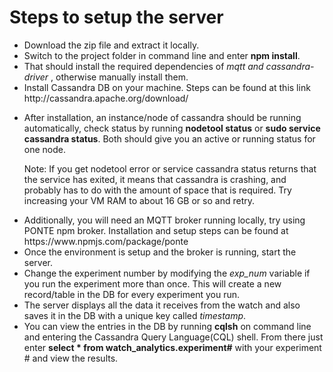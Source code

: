 <h1>Steps to setup the server</h1>
<ul>
    <li>Download the zip file and extract it locally.</li>
    <li>Switch to the project folder in command line and enter <strong>npm install</strong>.</li>
    <li>That should install the required dependencies of <em>mqtt and cassandra-driver</em> , otherwise manually install them.</li>
    <li>Install Cassandra DB on your machine. Steps can be found at this link http://cassandra.apache.org/download/</li>
    <li> <p>After installation, an instance/node of cassandra should be running automatically, check status by running
        <strong>nodetool status</strong> or <strong>sudo service cassandra status</strong>. Both should give you an active or running status for one node. </p>  
        <p>Note: If you get nodetool error or service cassandra status returns that the service has exited, it means that cassandra is crashing, and probably has to do with the amount of space that is required. Try increasing your VM RAM to about 16 GB or so and retry.</p>   
    </li>
    <li>Additionally, you will need an MQTT broker running locally, try using PONTE npm broker. Installation and setup steps can be found at https://www.npmjs.com/package/ponte</li>
    <li>Once the environment is setup and the broker is running, start the server.</li>
    <li>Change the experiment number by modifying the <em>exp_num</em> variable if you run the experiment more than once. This will create a new record/table in the DB for every experiment you run.</li>
    <li>The server displays all the data it receives from the watch and also saves it in the DB with a unique key called <em>timestamp</em>.</li>
    <li>You can view the entries in the DB by running <strong>cqlsh</strong> on command line and entering the Cassandra Query Language(CQL) shell. From there just enter <strong>select * from watch_analytics.experiment#</strong> with your experiment # and view the results.</li>
</ul>